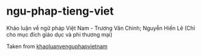# ngu-phap-tieng-viet
Khảo luận về ngữ pháp Việt Nam - Trương Văn Chình; Nguyễn Hiến Lê (Chỉ cho mục đích giáo dục và phi thương mại)


Taken from [khaoluanvenguphapvietnam](https://archive.org/details/khaoluanvenguphapvietnam)